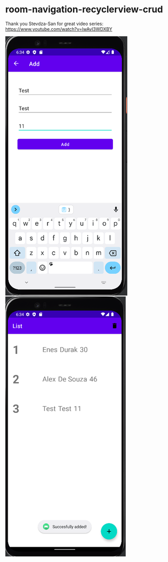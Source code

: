 # room-navigation-recyclerview-crud

Thank you Stevdza-San for great video series: https://www.youtube.com/watch?v=lwAvI3WDXBY

![Update Fragment](https://github.com/menesdurak/room-navigation-recyclerview-crud/blob/master/1.png) ![List Fragment](https://github.com/menesdurak/room-navigation-recyclerview-crud/blob/master/2.png)
 

